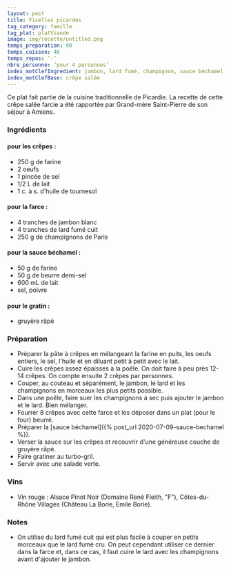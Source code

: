 ```yaml
---
layout: post
title: Ficelles picardes
tag_category: famille
tag_plat: platViande
image: img/recette/untitled.png
temps_preparation: 90
temps_cuisson: 40
temps_repos: ‘-‘
nbre_personne: ‘pour 4 personnes’
index_motClefIngredient: jambon, lard fumé, champignon, sauce béchamel
index_motClefBase: crêpe salée
---
```

Ce plat fait partie de la cuisine traditionnelle de Picardie. La recette de cette crêpe salée farcie a été rapportée par Grand-mère Saint-Pierre de son séjour à Amiens.

### Ingrédients
#### pour les crêpes :
* 250 g de farine
* 2 oeufs
* 1 pincée de sel
* 1/2 L de lait
* 1 c. à s. d'huile de tournesol

#### pour la farce :
* 4 tranches de jambon blanc
* 4 tranches de lard fumé cuit
* 250 g de champignons de Paris

#### pour la sauce béchamel :
* 50 g de farine
* 50 g de beurre demi-sel
* 600 mL de lait
* sel, poivre

#### pour le gratin :
* gruyère râpé

### Préparation
* Préparer la pâte à crêpes en mélangeant la farine en puits, les oeufs entiers, le sel, l'huile et en diluant petit à petit avec le lait.
* Cuire les crêpes assez épaisses à la poêle. On doit faire à peu près 12-14 crêpes. On compte ensuite 2 crêpes par personnes.
* Couper, au couteau et séparément, le jambon, le lard et les champignons en morceaux les plus petits possible.
* Dans une poêle, faire suer les champignons à sec puis ajouter le jambon et le lard. Bien mélanger.
* Fourrer 8 crêpes avec cette farce et les déposer dans un plat (pour le four) beurré.
* Préparer la [sauce béchamel]({% post_url 2020-07-09-sauce-bechamel %}).
* Verser la sauce sur les crêpes et recouvrir d'une généreuse couche de gruyère râpé.
* Faire gratiner au turbo-gril.
* Servir avec une salade verte.

### Vins
* Vin rouge : Alsace Pinot Noir (Domaine René Fleith, "F"), Côtes-du-Rhône Villages	(Château La Borie, Emile Borie).

### Notes
* On utilise du lard fumé cuit qui est plus facile à couper en petits morceaux que le lard fumé cru. On peut cependant utiliser ce dernier dans la farce et, dans ce cas, il faut cuire le lard avec les champignons avant d'ajouter le jambon.
